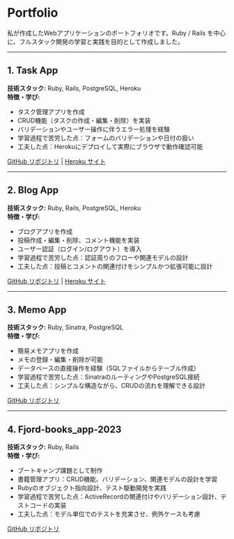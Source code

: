 # Portfolio

私が作成したWebアプリケーションのポートフォリオです。Ruby / Rails を中心に、フルスタック開発の学習と実践を目的として作成しました。

---

## 1. Task App
**技術スタック:** Ruby, Rails, PostgreSQL, Heroku  
**特徴・学び:**
- タスク管理アプリを作成
- CRUD機能（タスクの作成・編集・削除）を実装
- バリデーションやユーザー操作に伴うエラー処理を経験
- 学習過程で苦労した点：フォームのバリデーションや日付の扱い
- 工夫した点：Herokuにデプロイして実際にブラウザで動作確認可能

[GitHub リポジトリ](https://github.com/shiopro/task-app) | [Heroku サイト](https://task-application-a10dc2f511cc.herokuapp.com/)

---

## 2. Blog App
**技術スタック:** Ruby, Rails, PostgreSQL, Heroku  
**特徴・学び:**
- ブログアプリを作成
- 投稿作成・編集・削除、コメント機能を実装
- ユーザー認証（ログイン/ログアウト）を導入
- 学習過程で苦労した点：認証周りのフローや関連モデルの設計
- 工夫した点：投稿とコメントの関連付けをシンプルかつ拡張可能に設計

[GitHub リポジトリ](https://github.com/shiopro/blogapp-a) | [Heroku サイト](https://new-blogapp-57f337d61781.herokuapp.com/)

---

## 3. Memo App
**技術スタック:** Ruby, Sinatra, PostgreSQL  
**特徴・学び:**
- 簡易メモアプリを作成
- メモの登録・編集・削除が可能
- データベースの直接操作を経験（SQLファイルからテーブル作成）
- 学習過程で苦労した点：SinatraのルーティングやPostgreSQL接続
- 工夫した点：シンプルな構造ながら、CRUDの流れを理解できる設計

[GitHub リポジトリ](https://github.com/shiopro/memo-application)

---

## 4. Fjord-books_app-2023
**技術スタック:** Ruby, Rails  
**特徴・学び:**
- ブートキャンプ課題として制作
- 書籍管理アプリ：CRUD機能、バリデーション、関連モデルの設計を学習
- Rubyのオブジェクト指向設計、テスト駆動開発を実践
- 学習過程で苦労した点：ActiveRecordの関連付けやバリデーション設計、テストコードの実装
- 工夫した点：モデル単位でのテストを充実させ、例外ケースも考慮

[GitHub リポジトリ](https://github.com/shiopro/fjord-books_app-2023)

